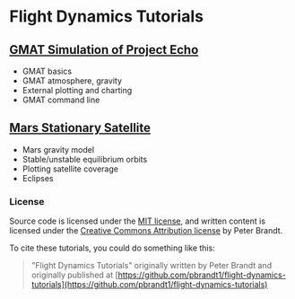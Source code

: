 # Flight Dynamics Tutorials

## [GMAT Simulation of Project Echo](https://github.com/pbrandt1/flight-dynamics-tutorials/blob/master/GMAT_Simulation_of_Project_Echo.md)

- GMAT basics
- GMAT atmosphere, gravity
- External plotting and charting
- GMAT command line

## [Mars Stationary Satellite](https://github.com/pbrandt1/flight-dynamics-tutorials/blob/master/Mars_Stationary_Satellite.md)

- Mars gravity model
- Stable/unstable equilibrium orbits
- Plotting satellite coverage
- Eclipses
<!-- - Deep space network communication
- Station keeping maneuvers -->

### License

Source code is licensed under the [MIT license](https://github.com/pbrandt1/flight-dynamics-tutorials/blob/master/LICENSE_MIT), and written content is licensed under the [Creative Commons Attribution license](https://github.com/pbrandt1/flight-dynamics-tutorials/blob/master/LICENSE_CC) by Peter Brandt.

To cite these tutorials, you could do something like this:

> "Flight Dynamics Tutorials" originally written by Peter Brandt and originally published at [https://github.com/pbrandt1/flight-dynamics-tutorials](https://github.com/pbrandt1/flight-dynamics-tutorials)
